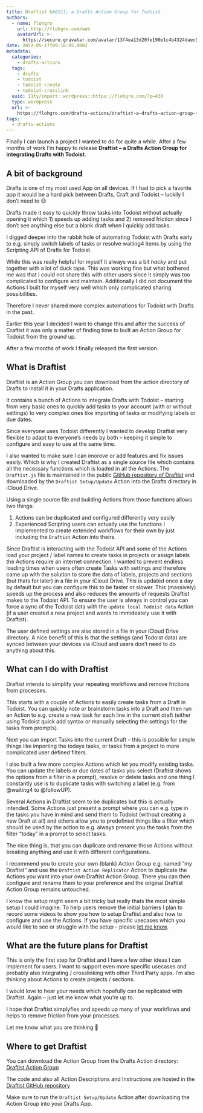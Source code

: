 ```yaml
---
title: Draftist &#8211; a Drafts Action Group for Todoist
authors:
  - name: flohgro
    url: http://flohgro.com/web
    avatarUrl: >-
      https://secure.gravatar.com/avatar/13f4ea13d20fe190e1c4b4324daec918?s=96&d=mm&r=g
date: 2022-05-17T09:16:05.000Z
metadata:
  categories:
    - drafts-actions
  tags:
    - drafts
    - todoist
    - todoist-create
    - todoist-crosslink
  uuid: 11ty/import::wordpress::https://flohgro.com/?p=430
  type: wordpress
  url: >-
    https://flohgro.com/drafts-actions/draftist-a-drafts-action-group-for-todoist/
tags:
  - drafts-actions
---
```

Finally I can launch a project I wanted to do for quite a while. After a few months of work I’m happy to release **Draftist – a Drafts Action Group for integrating Drafts with Todoist**.

## A bit of background

Drafts is one of my most used App on all devices. If I had to pick a favorite app it would be a hard pick between Drafts, Craft and Todoist – luckily I don’t need to 😉

Drafts made it easy to quickly throw tasks into Todoist without actually opening it which 1) speeds up adding tasks and 2) removed friction since I don’t see anything else but a blank draft when I quickly add tasks.

I digged deeper into the rabbit hole of automating Todoist with Drafts early to e.g. simply switch labels of tasks or resolve waiting4 items by using the Scripting API of Drafts for Todoist.

While this was really helpful for myself it always was a bit _hacky_ and put together with a lot of duck tape. This was working fine but what bothered me was that I could not share this with other users since it simply was too complicated to configure and maintain. Additionally I did not document the Actions I built for myself very well which only complicated sharing possibilities.

Therefore I never shared more complex automations for Todoist with Drafts in the past.

Earlier this year I decided I want to change this and after the success of Craftist it was only a matter of finding time to built an Action Group for Todoist from the ground up.

After a few months of work I finally released the first version.

## What is Draftist

Draftist is an Action Group you can download from the action directory of Drafts to install it in your Drafts application.

It contains a bunch of Actions to integrate Drafts with Todoist – starting from very basic ones to quickly add tasks to your account (with or without settings) to very complex ones like importing of tasks or modifying labels or due dates.

Since everyone uses Todoist differently I wanted to develop Draftist very flexible to adapt to everyone’s needs by both – keeping it simple to configure and easy to use at the same time.

I also wanted to make sure I can imorove or add features and fix issues easily. Which is why I created Draftist as a single source file which contains all the necessary functions which is loaded in all the Actions. The `Draftist.js` file is maintained in the public [GitHub repository of Draftist](https://github.com/FlohGro-dev/Draftist) and downloaded by the `Draftist Setup/Update` Action into the Drafts directory in iCloud Drive.

Using a single source file and building Actions from those functions allows two things:

1.  Actions can be duplicated and configured differently very easily
2.  Experienced Scripting users can actually use the functions I implemented to create extended workflows for their own by just including the `Draftist` Action into theirs.

Since Draftist is interacting with the Todoist API and some of the Actions load your project / label names to create tasks in projects or assign labels the Actions require an internet connection. I wanted to prevent endless loading times when users often create Tasks with settings and therefore came up with the solution to store the data of labels, projects and sections (but thats for later) in a file in your iCloud Drive. This is updated once a day by default but you can configure this to be faster or slower. This (massively) speeds up the process and also reduces the amounts of requests Draftist makes to the Todoist API. To ensure the user is always in control you can force a sync of the Todoist data with the `update local Todoist data` Action (if a user created a new project and wants to immideately use it with Draftist).

The user defined settings are also stored in a file in your iCloud Drive directory. A nice benefit of this is that the settings (and Todoist data) are synced between your devices via iCloud and users don’t need to do anything about this.

## What can I do with Draftist

Draftist intends to simplify your repeating workflows and remove frictions from processes.

This starts with a couple of Actions to easily create tasks from a Draft in Todoist. You can quickly note or brainstorm tasks into a Draft and then run an Action to e.g. create a new task for each line in the current draft (either using Todoist quick add syntax or manually selecting the settings for the tasks from prompts).

Next you can import Tasks into the current Draft – this is possible for simple things like importing the todays tasks, or tasks from a project to more complicated user defined filters.

I also built a few more complex Actions which let you modify existing tasks. You can update the labels or due dates of tasks you select (Draftist shows the options from a filter in a prompt), resolve or delete tasks and one thing I constantly use is to duplicate tasks with switching a label (e.g. from @waiting4 to @followUP).

Several Actions in Draftist seem to be duplicates but this is actually intended. Some Actions just present a prompt where you can e.g. type in the tasks you have in mind and send them to Todoist (without creating a new Draft at all) and others allow you to predefined things like a filter which should be used by the action to e.g. always present you the tasks from the filter “today” in a prompt to select tasks.

The nice thing is, that you can duplicate and rename those Actions without breaking anything and use it with different configurations.

I recommend you to create your own (blank) Action Group e.g. named “my Draftist” and use the `Draftist Action Replicator` Action to duplicate the Actions you want into your own Draftist Action Group. There you can then configure and rename them to your preference and the original Draftist Action Group remains untouched.

I know the setup might seem a bit tricky but really thats the most simple setup I could imagine. To help users remove the initial barriers I plan to record some videos to show you how to setup Draftist and also how to configure and use the Actions. If you have specific usecases which you would like to see or struggle with the setup – please [let me know](https://flohgro.com/contactme).

## What are the future plans for Draftist

This is only the first step for Draftist and I have a few other ideas I can implement for users. I want to support even more specific usecases and probably also integrating / crosslinking with other Third Party apps. I’m also thinking about Actions to create projects / sections.

I would love to hear your needs which hopefully can be replicated with Draftist. Again – just let me know what you’re up to.

I hope that Draftist simplyfies and speeds up many of your workflows and helps to remove friction from your processes.

Let me know what you are thinking 🚀

## Where to get Draftist

You can download the Action Group from the Drafts Action directory: [Draftist Action Group](https://directory.getdrafts.com/g/1wK)

The code and also all Action Descriptions and Instructions are hosted in the [Draftist GitHub repository](https://github.com/FlohGro-dev/Draftist)

Make sure to run the `Draftist Setup/Update` Action after downloading the Action Group into your Drafts App.